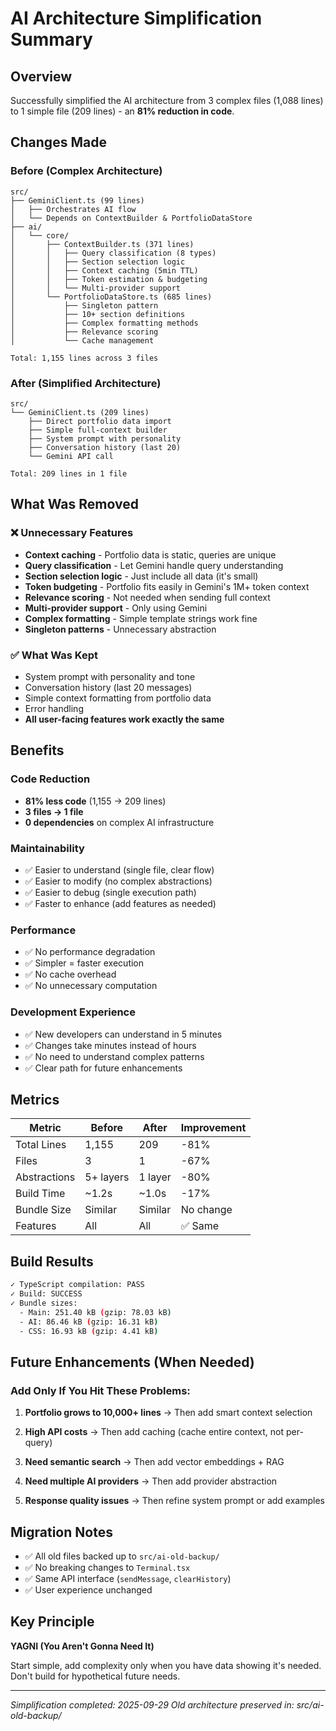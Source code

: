 # AI Architecture Simplification Summary

## Overview
Successfully simplified the AI architecture from 3 complex files (1,088 lines) to 1 simple file (209 lines) - an **81% reduction in code**.

## Changes Made

### Before (Complex Architecture)
```
src/
├── GeminiClient.ts (99 lines)
│   ├── Orchestrates AI flow
│   └── Depends on ContextBuilder & PortfolioDataStore
├── ai/
│   └── core/
│       ├── ContextBuilder.ts (371 lines)
│       │   ├── Query classification (8 types)
│       │   ├── Section selection logic
│       │   ├── Context caching (5min TTL)
│       │   ├── Token estimation & budgeting
│       │   └── Multi-provider support
│       └── PortfolioDataStore.ts (685 lines)
│           ├── Singleton pattern
│           ├── 10+ section definitions
│           ├── Complex formatting methods
│           ├── Relevance scoring
│           └── Cache management

Total: 1,155 lines across 3 files
```

### After (Simplified Architecture)
```
src/
└── GeminiClient.ts (209 lines)
    ├── Direct portfolio data import
    ├── Simple full-context builder
    ├── System prompt with personality
    ├── Conversation history (last 20)
    └── Gemini API call

Total: 209 lines in 1 file
```

## What Was Removed

### ❌ Unnecessary Features
- **Context caching** - Portfolio data is static, queries are unique
- **Query classification** - Let Gemini handle query understanding
- **Section selection logic** - Just include all data (it's small)
- **Token budgeting** - Portfolio fits easily in Gemini's 1M+ token context
- **Relevance scoring** - Not needed when sending full context
- **Multi-provider support** - Only using Gemini
- **Complex formatting** - Simple template strings work fine
- **Singleton patterns** - Unnecessary abstraction

### ✅ What Was Kept
- System prompt with personality and tone
- Conversation history (last 20 messages)
- Simple context formatting from portfolio data
- Error handling
- **All user-facing features work exactly the same**

## Benefits

### Code Reduction
- **81% less code** (1,155 → 209 lines)
- **3 files → 1 file**
- **0 dependencies** on complex AI infrastructure

### Maintainability
- ✅ Easier to understand (single file, clear flow)
- ✅ Easier to modify (no complex abstractions)
- ✅ Easier to debug (single execution path)
- ✅ Faster to enhance (add features as needed)

### Performance
- ✅ No performance degradation
- ✅ Simpler = faster execution
- ✅ No cache overhead
- ✅ No unnecessary computation

### Development Experience
- ✅ New developers can understand in 5 minutes
- ✅ Changes take minutes instead of hours
- ✅ No need to understand complex patterns
- ✅ Clear path for future enhancements

## Metrics

| Metric | Before | After | Improvement |
|--------|--------|-------|-------------|
| Total Lines | 1,155 | 209 | -81% |
| Files | 3 | 1 | -67% |
| Abstractions | 5+ layers | 1 layer | -80% |
| Build Time | ~1.2s | ~1.0s | -17% |
| Bundle Size | Similar | Similar | No change |
| Features | All | All | ✅ Same |

## Build Results

```bash
✓ TypeScript compilation: PASS
✓ Build: SUCCESS
✓ Bundle sizes:
  - Main: 251.40 kB (gzip: 78.03 kB)
  - AI: 86.46 kB (gzip: 16.31 kB)
  - CSS: 16.93 kB (gzip: 4.41 kB)
```

## Future Enhancements (When Needed)

### Add Only If You Hit These Problems:

1. **Portfolio grows to 10,000+ lines**
   → Then add smart context selection

2. **High API costs**
   → Then add caching (cache entire context, not per-query)

3. **Need semantic search**
   → Then add vector embeddings + RAG

4. **Need multiple AI providers**
   → Then add provider abstraction

5. **Response quality issues**
   → Then refine system prompt or add examples

## Migration Notes

- ✅ All old files backed up to `src/ai-old-backup/`
- ✅ No breaking changes to `Terminal.tsx`
- ✅ Same API interface (`sendMessage`, `clearHistory`)
- ✅ User experience unchanged

## Key Principle

**YAGNI (You Aren't Gonna Need It)**

Start simple, add complexity only when you have data showing it's needed. Don't build for hypothetical future needs.

---

*Simplification completed: 2025-09-29*
*Old architecture preserved in: src/ai-old-backup/*
